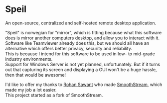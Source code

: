 # Speil
An open-source, centralized and self-hosted remote desktop application.

"Speil" is norwegian for "mirror", which is fitting because what this software does is mirror another computers desktop, and allow you to interact with it.\
Software like Teamviewer already does this, but we should all have an alternative which offers better privacy, security and reliability.\
This is because I intend for this software to be used in low- to mid-grade industry environments.\
Support for Windows Server is not yet planned, unfortunately. But if it turns out that capturing its screen and displaying a GUI won't be a huge hassle, then that would be awesome!

I'd like to offer my thanks to [Rohan Sawant](https://github.com/CT83) who made [SmoothStream](https://github.com/CT83/SmoothStream), which made my job a lot easier.\
This project started as a fork of SmoothStream.